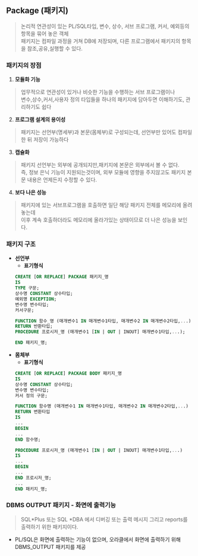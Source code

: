 ## Package (패키지)
>논리적 연관성이 있는 PL/SQL타입, 변수, 상수, 서브 프로그램, 커서, 예외등의 항목을 묶어 놓은 객체<BR>패키지는 컴파일 과정을 거쳐 DB에 저장되며, 다른 프로그램에서 패키지의 항목을 참조,공유,실행할 수 있다.
### 패키지의 장점
1. **모듈화 기능**
>업무적으로 연관성이 있거나 비슷한 기능을 수행하는 서브 프로그램이나 <BR>변수,상수,커서,사용자 정의 타입들을 하나의 패키지에 담아두면 이해하기도, 관리하기도 쉽다
2. **프로그램 설계의 용이성**
>패키지는 선언부(명세부)과 본문(몸체부)로 구성되는데, 선언부만 있어도 컴파일한 뒤 저장이 가능하다
3. **캡슐화**
>패키지 선언부는 외부에 공개되지만,패키지에 본문은 외부에서 볼 수 없다.<BR>즉, 정보 은닉 기능이 지원되는것이며, 외부 모듈에 영향을 주지않고도 패키지 본문 내용은 언제든지 수정할 수 있다.
4. **보다 나은 성능**
>패키지에 있는 서브프로그램을 호출하면 일단 해당 패키지 전체를 메모리에 올려놓는데<BR> 이후 계속 호출하더라도 메모리에 올라가있는 상태이므로 더 나은 성능을 보인다.

### 패키지 구조
- **선언부**
    - **표기형식**
    ```SQL
    CREATE [OR REPLACE] PACKAGE 패키지_명
    IS
    TYPE 구문;
    상수명 CONSTANT 상수타입;
    예외명 EXCEPTION;
    변수명 변수타입;
    커서구문;

    FUNCTION 함수_명 (매개변수1 IN 매개변수1타입, 매개변수2 IN 매개변수2타입,...)
    RETURN 반환타입;
    PROCEDURE 프로시저_명 (매개변수1 [IN | OUT | INOUT] 매개변수1타입,...);

    END 패키지_명;
    ```
- **몸체부**
    - **표기형식**
    ```SQL
    CREATE [OR REPLACE] PACKAGE BODY 패키지_명
    IS
    상수명 CONSTANT 상수타입;
    변수명 변수타입;
    커서 정의 구문;

    FUNCTION 함수명 (매개변수1 IN 매개변수1타입, 매개변수2 IN 매개변수2타입,...)
    RETURN 변환타입
    IS
    ...
    BEGIN
    ...
    END 함수명;

    PROCEDURE 프로시저_명 (매개변수1 [IN | OUT | INOUT] 매개변수1타입,...)
    IS
    ...
    BEGIN
    ...
    END 프로시저_명;
    ...
    END 패키지_명;

    ```
### DBMS OUTPUT 패키지 - 화면에 출력기능
>SQL*Plus 또는 SQL *DBA 에서 디버깅 또는 출력 메시지 그리고 reports를 출력하기 위한 패키지이다.
- PL/SQL은 화면에 출력하는 기능이 없으며, 오라클에서 화면에 출력하기 위해 DBMS_OUTPUT 패키지를 제공